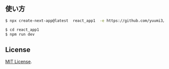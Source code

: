 
## 使い方


```sh
$ npx create-next-app@latest  react_app1  -e https://github.com/yuumi3/next-ex-hello

$ cd react_app1
$ npm run dev
```


## License

[MIT License](http://www.opensource.org/licenses/MIT).

